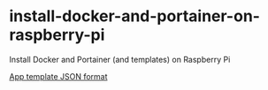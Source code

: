# install-docker-and-portainer-on-raspberry-pi
Install Docker and Portainer (and templates) on Raspberry Pi

[App template JSON format](https://docs.portainer.io/v/ce-2.9/advanced/app-templates/format)